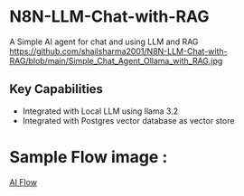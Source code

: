 # N8N-LLM-Chat-with-RAG
A Simple AI agent for chat and using LLM and RAG
https://github.com/shailsharma2001/N8N-LLM-Chat-with-RAG/blob/main/Simple_Chat_Agent_Ollama_with_RAG.jpg

## Key Capabilities

- Integrated with Local LLM using llama 3.2 
- Integrated with Postgres vector database as vector store


# Sample Flow image :
[AI Flow](https://github.com/shailsharma2001/N8N-LLM-Chat-with-RAG/blob/main/Simple_Chat_Agent_Ollama_with_RAG.jpg)

